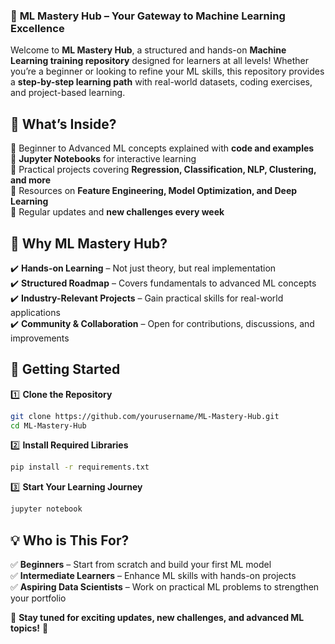 ### 🚀 **ML Mastery Hub – Your Gateway to Machine Learning Excellence**  

Welcome to **ML Mastery Hub**, a structured and hands-on **Machine Learning training repository** designed for learners at all levels! Whether you’re a beginner or looking to refine your ML skills, this repository provides a **step-by-step learning path** with real-world datasets, coding exercises, and project-based learning.  

## 📌 **What’s Inside?**  
🔹 Beginner to Advanced ML concepts explained with **code and examples**  
🔹 **Jupyter Notebooks** for interactive learning  
🔹 Practical projects covering **Regression, Classification, NLP, Clustering, and more**  
🔹 Resources on **Feature Engineering, Model Optimization, and Deep Learning**  
🔹 Regular updates and **new challenges every week**  

## 🎯 **Why ML Mastery Hub?**  
✔️ **Hands-on Learning** – Not just theory, but real implementation  
✔️ **Structured Roadmap** – Covers fundamentals to advanced ML concepts  
✔️ **Industry-Relevant Projects** – Gain practical skills for real-world applications  
✔️ **Community & Collaboration** – Open for contributions, discussions, and improvements

## 🚀 **Getting Started**  
1️⃣ **Clone the Repository**  
```bash
git clone https://github.com/yourusername/ML-Mastery-Hub.git
cd ML-Mastery-Hub
```
2️⃣ **Install Required Libraries**  
```bash
pip install -r requirements.txt
```
3️⃣ **Start Your Learning Journey**  
```bash
jupyter notebook
```

## 💡 **Who is This For?**  
✅ **Beginners** – Start from scratch and build your first ML model  
✅ **Intermediate Learners** – Enhance ML skills with hands-on projects  
✅ **Aspiring Data Scientists** – Work on practical ML problems to strengthen your portfolio

📌 **Stay tuned for exciting updates, new challenges, and advanced ML topics!** 🚀  
